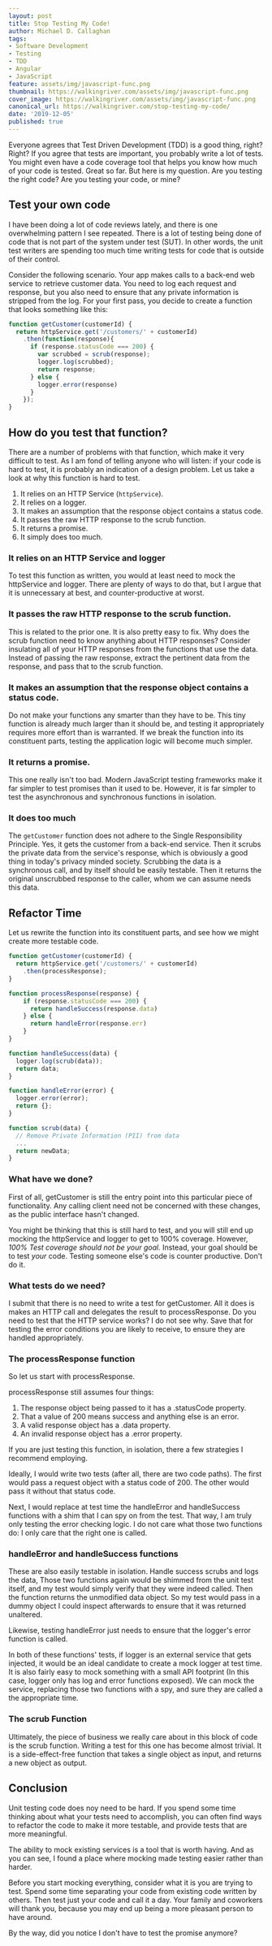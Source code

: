```yaml
---
layout: post
title: Stop Testing My Code!
author: Michael D. Callaghan
tags:
- Software Development
- Testing
- TDD
- Angular
- JavaScript
feature: assets/img/javascript-func.png
thumbnail: https://walkingriver.com/assets/img/javascript-func.png
cover_image: https://walkingriver.com/assets/img/javascript-func.png
canonical_url: https://walkingriver.com/stop-testing-my-code/
date: '2019-12-05'
published: true
---
```

Everyone agrees that Test Driven Development (TDD) is a good thing, right? Right? If you agree that tests are important, you probably write a lot of tests. You might even have a code coverage tool that helps you know how much of your code is tested. Great so far. But here is my question. Are you testing the right code? Are you testing your code, or mine? 
<!--more-->

## Test your own code 

I have been doing a lot of code reviews lately, and there is one overwhelming pattern I see repeated. There is a lot of testing being done of code that is not part of the system under test (SUT). In other words, the unit test writers are spending too much time writing tests for code that is outside of their control. 

Consider the following scenario. Your app makes calls to a back-end web service to retrieve customer data. You need to log each request and response, but you also need to ensure that any private information is stripped from the log. For your first pass, you decide to create a function that looks something like this:

```javascript
function getCustomer(customerId) {
  return httpService.get('/customers/' + customerId)
    .then(function(response){
      if (response.statusCode === 200) {
        var scrubbed = scrub(response);
        logger.log(scrubbed);
        return response;
      } else {
        logger.error(response)
      }
    });
}
```

## How do you test that function?

There are a number of problems with that function, which make it very difficult to test. As I am fond of telling anyone who will listen: if your code is hard to test, it is probably an indication of a design problem. Let us take a look at why this function is hard to test.

1. It relies on an HTTP Service (`httpService`).
1. It relies on a logger.
1. It makes an assumption that the response object contains a status code.
1. It passes the raw HTTP response to the scrub function.
1. It returns a promise.
1. It simply does too much.

### It relies on an HTTP Service and logger
To test this function as written, you would at least need to mock the httpService and logger. There are plenty of ways to do that, but I argue that it is unnecessary at best, and counter-productive at worst. 

### It passes the raw HTTP response to the scrub function.
This is related to the prior one. It is also pretty easy to fix. Why does the scrub function need to know anything about HTTP responses? Consider insulating all of your HTTP responses from the functions that use the data. Instead of passing the raw response, extract the pertinent data from the response, and pass that to the scrub function.

### It makes an assumption that the response object contains a status code.
Do not make your functions any smarter than they have to be. This tiny function is already much larger than it should be, and testing it appropriately requires more effort than is warranted. If we break the function into its constituent parts, testing the application logic will become much simpler.

### It returns a promise.
This one really isn't too bad. Modern JavaScript testing frameworks make it far simpler to test promises than it used to be. However, it is far simpler to test the asynchronous and synchronous functions in isolation.

### It does too much
The `getCustomer` function does not adhere to the Single Responsibility Principle. Yes, it gets the customer from a back-end service. Then it scrubs the private data from the service's response, which is obviously a good thing in today's privacy minded society. Scrubbing the data is a synchronous call, and by itself should be easily testable. Then it returns the original unscrubbed response to the caller, whom we can assume needs this data.

## Refactor Time
Let us rewrite the function into its constituent parts, and see how we might create more testable code. 

```javascript
function getCustomer(customerId) {
  return httpService.get('/customers/' + customerId)
    .then(processResponse);
}

function processResponse(response) {
    if (response.statusCode === 200) {
      return handleSuccess(response.data)
    } else {
      return handleError(response.err)
    }
}

function handleSuccess(data) {
  logger.log(scrub(data));
  return data;
}

function handleError(error) {
  logger.error(error);
  return {};
}

function scrub(data) {
  // Remove Private Information (PII) from data
  ...
  return newData;
}
```

### What have we done?
First of all, getCustomer is still the entry point into this particular piece of functionality. Any calling client need not be concerned with these changes, as the public interface hasn't changed.

You might be thinking that this is still hard to test, and you will still end up mocking the httpService and logger to get to 100% coverage. However, *100% Test coverage should not be your goal.* Instead, your goal should be to test _your_ code. Testing someone else's code is counter productive. Don't do it.

### What tests do we need?
I submit that there is no need to write a test for getCustomer. All it does is makes an HTTP call and delegates the result to processResponse. Do you need to test that the HTTP service works? I do not see why. Save that for testing the error conditions you are likely to receive, to ensure they are handled appropriately.

### The processResponse function
So let us start with processResponse.

processResponse still assumes four things: 

1. The response object being passed to it has a .statusCode property.
1. That a value of 200 means success and anything else is an error. 
1. A valid response object has a .data property.
1. An invalid response object has a .error property.

If you are just testing this function, in isolation, there a few  strategies I recommend employing. 

Ideally, I would write two tests (after all, there are two code paths). The first would pass a request object with a status code
of 200. The other would pass it without that status code. 

Next, I would replace at test time the handleError and handleSuccess functions with a shim that I can spy on from the test. That way, I am truly only testing the error checking logic. I do not care what those two functions do: I only care that the right one is called.

### handleError and handleSuccess functions
These are also easily testable in isolation. Handle success scrubs and logs the data, Those two functions again would be shimmed from the unit test itself, and my test would simply verify that they were indeed called. Then the function returns the unmodified data object. So my test would pass in a dummy object I could inspect afterwards to ensure that it was returned unaltered. 

Likewise, testing handleError just needs to ensure that the logger's error function is called. 

In both of these functions' tests, if logger is an external service that gets injected, it would be an ideal candidate to create a mock logger at test time. It is also fairly easy to mock something with a small API footprint (In this case, logger only has log and error functions exposed). We can mock the service, replacing those two functions with a spy, and sure they are called a the appropriate time. 

### The scrub Function
Ultimately, the piece of business we really care about in this block of code is the scrub function. Writing a test for this one has become almost trivial. It is a side-effect-free function that takes a single object as input, and returns a new object as output.

## Conclusion

Unit testing code does noy need to be hard. If you spend some time thinking about what your tests need to accomplish, you can often
find ways to refactor the code to make it more testable, and provide tests that are more meaningful.

The ability to mock existing services is a tool that is worth having. And as you can see, I found a place where mocking made testing easier rather than harder. 

Before you start mocking everything, consider what it is you are trying to test. Spend some time separating your code from existing
code written by others. Then test just your code and call it a day. Your family and coworkers will thank you, because you may end up
being a more pleasant person to have around. 

By the way, did you notice I don't have to test the promise anymore? 

